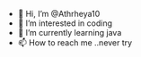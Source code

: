 - 👋 Hi, I’m @Athrheya10
- 👀 I’m interested in coding
- 🌱 I’m currently learning java
- 📫 How to reach me ..never try

<!---
Athrheya10/Athrheya10 is a ✨ special ✨ repository because its `README.md` (this file) appears on your GitHub profile.
You can click the Preview link to take a look at your changes.
--->
